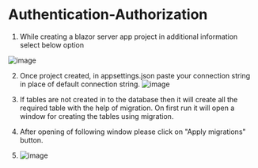 # Authentication-Authorization

1. While creating a blazor server app project in additional information select below option

![image](https://github.com/shivrajbhandare23/Authentication-Authorization/assets/142376442/93926bca-ad0e-49c8-b770-520cd8061e76)


2. Once project created, in appsettings.json
   paste your connection string in place of default connection string.
   ![image](https://github.com/shivrajbhandare23/Authentication-Authorization/assets/142376442/c54ac0b5-a4bc-4d52-b264-5e16b1ea3c15)

3. If tables are not created in to the database then it will create all the required table with the help of migration. On first run it will open a window for creating the tables using migration.
4. After opening of following window please click on "Apply migrations" button.

5. ![image](https://github.com/shivrajbhandare23/Authentication-Authorization/assets/142376442/3ae88d40-98cf-4ca0-8ea2-ad40015d56b1)


